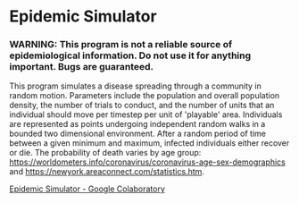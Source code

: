 # Epidemic Simulator
<h3>WARNING: This program is not a reliable source of epidemiological information. Do not use it for anything important. Bugs are guaranteed.</h3>

<p>This program simulates a disease spreading through a community in random motion. Parameters include the population and overall population density, the number of trials to conduct, and the number of units that an individual should move per timestep per unit of 'playable' area. Individuals are represented as points undergoing independent random walks in a bounded two dimensional environment. After a random period of time between a given minimum and maximum, infected individuals either recover or die. The probability of death varies by age group: <a href="https://www.worldometers.info/coronavirus/coronavirus-age-sex-demographics">https://worldometers.info/coronavirus/coronavirus-age-sex-demographics</a> and <a href="https://newyork.areaconnect.com/statistics.htm">https://newyork.areaconnect.com/statistics.htm</a>.</p>
  
<a href="https://colab.research.google.com/github/brayvid/EpidemicSimulator/blob/master/simulator.ipynb">Epidemic Simulator - Google Colaboratory</a>
